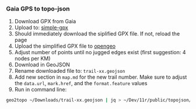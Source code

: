 ### Gaia GPS to topo-json

1. Download GPX from Gaia
2. Upload to: [simple-gpx](https://simple-gpx.herokuapp.com)
3. Should immediately download the siplified GPX file. If not, reload the page
4. Upload the simplified GPX file to [opengeo](https://opengeo.tech/maps/gpx-simplify-optimizer/)
5. Adjust number of points until no jugged edges exist (first suggestion: 4 nodes per KM)
6. Download in GeoJSON
7. Rename downloaded file to: `trail-xx.geojson`
8. Add new section in `map.md` for the new trail number. Make sure to adjust the `data.url`, `mark.href`, and the `format.feature` values
9. Run in command line:

```bash 
geo2topo ~/Downloads/trail-xx.geojson | jq > ~/Dev/11r/public/topojson/trail-xx.topojson
```
